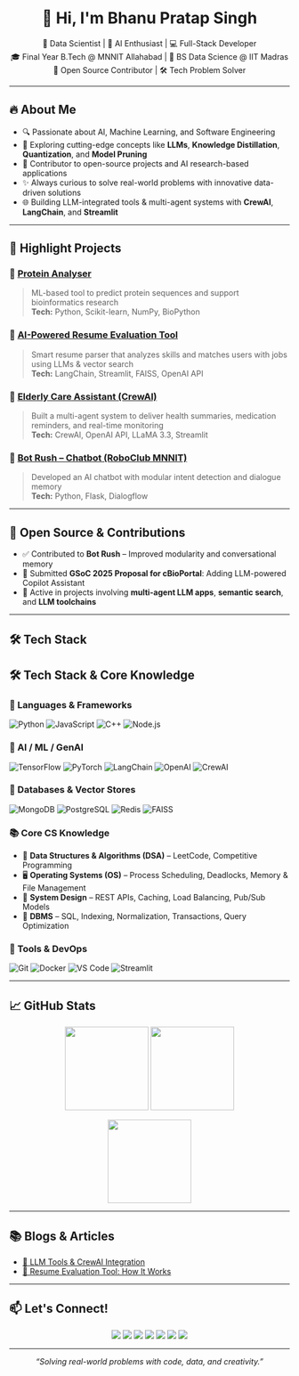 <h1 align="center">👋 Hi, I'm Bhanu Pratap Singh</h1>

<p align="center">
  🚀 Data Scientist | 🧠 AI Enthusiast | 💻 Full-Stack Developer <br>
  🎓 Final Year B.Tech @ MNNIT Allahabad | 📘 BS Data Science @ IIT Madras <br>
  🤝 Open Source Contributor | 🛠️ Tech Problem Solver
</p>

---

## 🔥 About Me

- 🔍 Passionate about AI, Machine Learning, and Software Engineering  
- 🧠 Exploring cutting-edge concepts like **LLMs**, **Knowledge Distillation**, **Quantization**, and **Model Pruning**  
- 🧪 Contributor to open-source projects and AI research-based applications  
- ✨ Always curious to solve real-world problems with innovative data-driven solutions  
- 🌐 Building LLM-integrated tools & multi-agent systems with **CrewAI**, **LangChain**, and **Streamlit**

---

## 🧩 Highlight Projects

### 🔬 [Protein Analyser](#)
> ML-based tool to predict protein sequences and support bioinformatics research  
**Tech:** Python, Scikit-learn, NumPy, BioPython  

### 📄 [AI-Powered Resume Evaluation Tool](#)
> Smart resume parser that analyzes skills and matches users with jobs using LLMs & vector search  
**Tech:** LangChain, Streamlit, FAISS, OpenAI API  

### 👵 [Elderly Care Assistant (CrewAI)](#)
> Built a multi-agent system to deliver health summaries, medication reminders, and real-time monitoring  
**Tech:** CrewAI, OpenAI API, LLaMA 3.3, Streamlit  

### 🤖 [Bot Rush – Chatbot (RoboClub MNNIT)](#)
> Developed an AI chatbot with modular intent detection and dialogue memory  
**Tech:** Python, Flask, Dialogflow

---

## 🔗 Open Source & Contributions

- ✅ Contributed to **Bot Rush** – Improved modularity and conversational memory  
- 🧠 Submitted **GSoC 2025 Proposal for cBioPortal**: Adding LLM-powered Copilot Assistant  
- 💬 Active in projects involving **multi-agent LLM apps**, **semantic search**, and **LLM toolchains**

---

## 🛠️ Tech Stack

## 🛠️ Tech Stack & Core Knowledge

### 🚀 Languages & Frameworks  
![Python](https://img.shields.io/badge/Python-3776AB?style=flat-square&logo=python&logoColor=white)
![JavaScript](https://img.shields.io/badge/JavaScript-F7DF1E?style=flat-square&logo=javascript&logoColor=black)
![C++](https://img.shields.io/badge/C++-00599C?style=flat-square&logo=c%2B%2B&logoColor=white)
![Node.js](https://img.shields.io/badge/Node.js-339933?style=flat-square&logo=node.js&logoColor=white)

### 🧠 AI / ML / GenAI  
![TensorFlow](https://img.shields.io/badge/TensorFlow-FF6F00?style=flat-square&logo=tensorflow&logoColor=white)
![PyTorch](https://img.shields.io/badge/PyTorch-EE4C2C?style=flat-square&logo=pytorch&logoColor=white)
![LangChain](https://img.shields.io/badge/LangChain-000000?style=flat-square&logoColor=white)
![OpenAI](https://img.shields.io/badge/OpenAI-412991?style=flat-square&logo=openai&logoColor=white)
![CrewAI](https://img.shields.io/badge/CrewAI-1A1A1A?style=flat-square)

### 🧩 Databases & Vector Stores  
![MongoDB](https://img.shields.io/badge/MongoDB-47A248?style=flat-square&logo=mongodb&logoColor=white)
![PostgreSQL](https://img.shields.io/badge/PostgreSQL-336791?style=flat-square&logo=postgresql&logoColor=white)
![Redis](https://img.shields.io/badge/Redis-DC382D?style=flat-square&logo=redis&logoColor=white)
![FAISS](https://img.shields.io/badge/FAISS-00599C?style=flat-square&logoColor=white)

### 📚 Core CS Knowledge  
- 🧮 **Data Structures & Algorithms (DSA)** – LeetCode, Competitive Programming  
- 🖥️ **Operating Systems (OS)** – Process Scheduling, Deadlocks, Memory & File Management  
- 🧱 **System Design** – REST APIs, Caching, Load Balancing, Pub/Sub Models  
- 💽 **DBMS** – SQL, Indexing, Normalization, Transactions, Query Optimization

### 🧰 Tools & DevOps  
![Git](https://img.shields.io/badge/Git-F05032?style=flat-square&logo=git&logoColor=white)
![Docker](https://img.shields.io/badge/Docker-2496ED?style=flat-square&logo=docker&logoColor=white)
![VS Code](https://img.shields.io/badge/VS%20Code-007ACC?style=flat-square&logo=visual-studio-code&logoColor=white)
![Streamlit](https://img.shields.io/badge/Streamlit-FF4B4B?style=flat-square&logo=streamlit&logoColor=white)



---

## 📈 GitHub Stats

<p align="center">
  <img src="https://github-readme-stats.vercel.app/api?username=SINGHBP29&show_icons=true&theme=tokyonight" height="150" />
  <img src="https://streak-stats.demolab.com/?user=SINGHBP29&theme=tokyonight" height="150" />
</p>

<p align="center">
  <img src="https://github-readme-stats.vercel.app/api/top-langs/?username=SINGHBP29&layout=compact&theme=tokyonight" height="150" />
</p>

---

## 📚 Blogs & Articles

- [🧠 LLM Tools & CrewAI Integration](https://medium.com/@23f1002439)
- [📄 Resume Evaluation Tool: How It Works](https://medium.com/@23f1002439)

---

## 📫 Let's Connect!

<p align="center">
  <a href="https://bhanu-chwd.onrender.com"><img src="https://img.shields.io/badge/Portfolio-000?style=for-the-badge&logo=vercel&logoColor=white" /></a>
  <a href="https://bhanu-chwd.onrender.com"><img src="https://img.shields.io/badge/Portfolio-000?style=for-the-badge&logo=vercel&logoColor=white" /></a>
  <a href="mailto:bhanups292004@gmail.com"><img src="https://img.shields.io/badge/Gmail-EA4335?style=for-the-badge&logo=gmail&logoColor=white" /></a>
  <a href="https://www.linkedin.com/in/bpsingh29"><img src="https://img.shields.io/badge/LinkedIn-0077B5?style=for-the-badge&logo=linkedin&logoColor=white" /></a>
  <a href="https://github.com/SINGHBP29"><img src="https://img.shields.io/badge/GitHub-181717?style=for-the-badge&logo=github&logoColor=white" /></a>
  <a href="https://leetcode.com/u/BPSMB/"><img src="https://img.shields.io/badge/LeetCode-FFA116?style=for-the-badge&logo=leetcode&logoColor=black" /></a>
  <a href="https://medium.com/@23f1002439"><img src="https://img.shields.io/badge/Medium-000000?style=for-the-badge&logo=medium&logoColor=white" /></a>
</p>

---

<p align="center">
  <i>“Solving real-world problems with code, data, and creativity.”</i>
</p>
